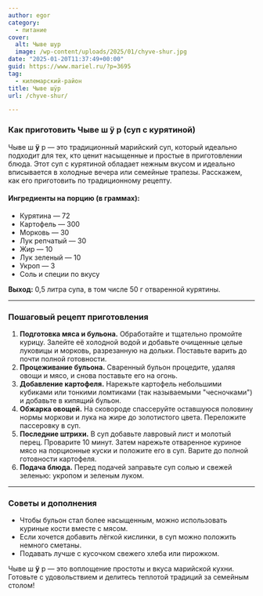 ```yaml
---
author: egor
category:
  - питание
cover:
  alt: Чыве шур
  image: /wp-content/uploads/2025/01/chyve-shur.jpg
date: "2025-01-20T11:37:49+00:00"
guid: https://www.mariel.ru/?p=3695
tag:
  - килемарский-район
title: Чыве шÿр
url: /chyve-shur/

---
```

### Как приготовить Чыве ш **ÿ** р (суп с курятиной)

Чыве ш **ÿ** р — это традиционный марийский суп, который идеально подходит для тех, кто ценит насыщенные и простые в приготовлении блюда. Этот суп с курятиной обладает нежным вкусом и идеально вписывается в холодные вечера или семейные трапезы. Расскажем, как его приготовить по традиционному рецепту.

#### Ингредиенты на порцию (в граммах):

- Курятина — 72
- Картофель — 300
- Морковь — 30
- Лук репчатый — 30
- Жир — 10
- Лук зеленый — 10
- Укроп — 3
- Соль и специи по вкусу

**Выход:** 0,5 литра супа, в том числе 50 г отваренной курятины.

* * *

### Пошаговый рецепт приготовления

1. **Подготовка мяса и бульона.**
   Обработайте и тщательно промойте курицу. Залейте её холодной водой и добавьте очищенные целые луковицы и морковь, разрезанную на дольки. Поставьте варить до почти полной готовности.
1. **Процеживание бульона.**
   Сваренный бульон процедите, удаляя овощи и мясо, и снова поставьте его на огонь.
1. **Добавление картофеля.**
   Нарежьте картофель небольшими кубиками или тонкими ломтиками (так называемыми "чесночками") и добавьте в кипящий бульон.
1. **Обжарка овощей.**
   На сковороде спассеруйте оставшуюся половину нормы моркови и лука на жире до золотистого цвета. Переложите пассеровку в суп.
1. **Последние штрихи.**
   В суп добавьте лавровый лист и молотый перец. Проварите 10 минут. Затем нарежьте отваренное куриное мясо на порционные куски и положите его в суп. Варите до полной готовности картофеля.
1. **Подача блюда.**
   Перед подачей заправьте суп солью и свежей зеленью: укропом и зеленым луком.

* * *

### Советы и дополнения

- Чтобы бульон стал более насыщенным, можно использовать куриные кости вместе с мясом.
- Если хочется добавить лёгкой кислинки, в суп можно положить немного сметаны.
- Подавать лучше с кусочком свежего хлеба или пирожком.

Чыве ш **ÿ** р — это воплощение простоты и вкуса марийской кухни. Готовьте с удовольствием и делитесь теплотой традиций за семейным столом!
